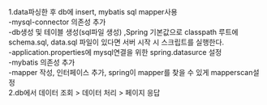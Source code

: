 1.data파싱한 후 db에 insert, mybatis sql mapper사용   
-mysql-connector 의존성 추가   
-db생성 및 테이블 생성(sql파일 생성) ,Spring 기본값으로 classpath 루트에 schema.sql, data.sql 파일이 있다면 서버 시작 시 스크립트를 실행한다.  
-application.properties에 mysql연결을 위한 spring.datasurce 설정   
-mybatis 의존성 추가      
-mapper 작성, 인터페이스 추가, spring이 mapper를 찾을 수 있게 mapperscan설정   
2.db에서 데이터 조회 > 데이터 처리 > 페이지 응답     